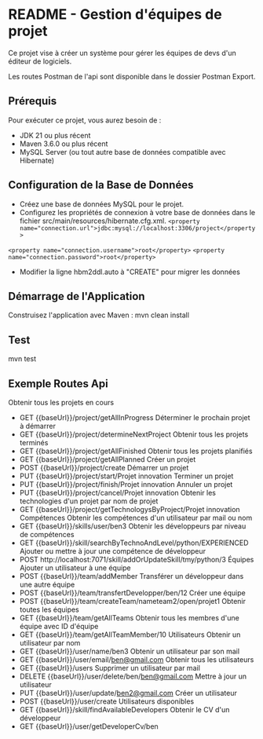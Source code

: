 
# README - Gestion d'équipes de projet

Ce projet vise à créer un système pour gérer les équipes de devs d'un éditeur de logiciels.

Les routes Postman de l'api sont disponible dans le dossier Postman Export.

## Prérequis
Pour exécuter ce projet, vous aurez besoin de :

* JDK 21 ou plus récent
* Maven 3.6.0 ou plus récent
* MySQL Server (ou tout autre base de données compatible avec Hibernate)

## Configuration de la Base de Données
* Créez une base de données MySQL pour le projet.
* Configurez les propriétés de connexion à votre base de données dans le fichier src/main/resources/hibernate.cfg.xml.
  ```<property name="connection.url">jdbc:mysql://localhost:3306/project</property>```

```<property name="connection.username">root</property>```
```<property name="connection.password">root</property>```
* Modifier la ligne hbm2ddl.auto à "CREATE" pour migrer les données

## Démarrage de l'Application
Construisez l'application avec Maven :
mvn clean install

## Test
mvn test

## Exemple Routes Api
Obtenir tous les projets en cours
* GET {{baseUrl}}/project/getAllInProgress
  Déterminer le prochain projet à démarrer
* GET {{baseUrl}}/project/determineNextProject
  Obtenir tous les projets terminés
* GET {{baseUrl}}/project/getAllFinished
  Obtenir tous les projets planifiés
* GET {{baseUrl}}/project/getAllPlanned
  Créer un projet
* POST {{baseUrl}}/project/create
  Démarrer un projet
* PUT {{baseUrl}}/project/start/Projet innovation
  Terminer un projet
* PUT {{baseUrl}}/project/finish/Projet innovation
  Annuler un projet
* PUT {{baseUrl}}/project/cancel/Projet innovation
  Obtenir les technologies d'un projet par nom de projet
* GET {{baseUrl}}/project/getTechnologysByProject/Projet innovation
  Compétences
  Obtenir les compétences d'un utilisateur par mail ou nom
* GET {{baseUrl}}/skills/user/ben3
  Obtenir les développeurs par niveau de compétences
* GET {{baseUrl}}/skill/searchByTechnoAndLevel/python/EXPERIENCED
  Ajouter ou mettre à jour une compétence de développeur
* POST http://localhost:7071/skill/addOrUpdateSkill/tmy/python/3
  Équipes
  Ajouter un utilisateur à une équipe
* POST {{baseUrl}}/team/addMember
  Transférer un développeur dans une autre équipe
* POST {{baseUrl}}/team/transfertDevelopper/ben/12
  Créer une équipe
* POST {{baseUrl}}/team/createTeam/nameteam2/open/projet1
  Obtenir toutes les équipes
* GET {{baseUrl}}/team/getAllTeams
  Obtenir tous les membres d'une équipe avec ID d'équipe
* GET {{baseUrl}}/team/getAllTeamMember/10
  Utilisateurs
  Obtenir un utilisateur par nom
* GET {{baseUrl}}/user/name/ben3
  Obtenir un utilisateur par son mail
* GET {{baseUrl}}/user/email/ben@gmail.com
  Obtenir tous les utilisateurs
* GET {{baseUrl}}/users
  Supprimer un utilisateur par mail
* DELETE {{baseUrl}}/user/delete/ben/ben@gmail.com
  Mettre à jour un utilisateur
* PUT {{baseUrl}}/user/update/ben2@gmail.com
  Créer un utilisateur
* POST {{baseUrl}}/user/create
  Utilisateurs disponibles
* GET {{baseUrl}}/skill/findAvailableDevelopers
  Obtenir le CV d'un développeur
* GET {{baseUrl}}/user/getDeveloperCv/ben 